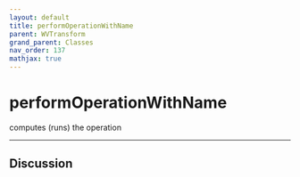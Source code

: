 ```yaml
---
layout: default
title: performOperationWithName
parent: WVTransform
grand_parent: Classes
nav_order: 137
mathjax: true
---
```


#  performOperationWithName

computes (runs) the operation


---

## Discussion

  
